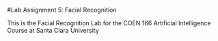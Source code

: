 #Lab Assignment 5: Facial Recognition

This is the Facial Recognition Lab for the COEN 166 Artificial Intelligence Course at Santa Clara University 

